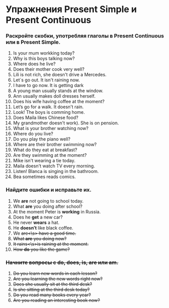 # Упражнения Present Simple и Present Continuous

### Раскройте скобки, употребляя глаголы в Present Continuous или в Present Simple.

1. Is your mum workking today?
2. Why is this boys talking now?
3. Where does he live?
4. Does their mother cook very well?
5. Lili is not rich, she doesn't drive a Mercedes.
6. Let´s go out. It isn't raining now.
7. I have to go now. It is getting dark
8. A young man usually stands at the window.
9. Ann usually makes doll dresses herself.
10. Does his wife having coffee at the moment?
11. Let’s go for a walk. It doesn't rain.
12. Look! The boys is comming home.
13. Does Maila likes Chinese food?
14. My grandmother doesn't work). She is on pension.
15. What is your brother watching now?
16. Where do you live?
17. Do you play the piano well?
18. Where are their brother swimming now?
19. What do they eat at  breakfast?
20. Are they swimming at the moment?
21. Mike isn't wearing a tie today.
22. Maila doesn't watch TV every morning.
23. Listen! Blanca is singing in the bathroom.
24. Bea sometimes reads comics.

### Найдите ошибки и исправьте их.
1. We **are** not going to school today. 
2. What **are** you doing after school? 
3. At the moment Peter is **working** in Russia. 
4. Does he **get** a new car?  
5. He never **wears** a hat. 
6. He **doesn’t** like black coffee. 
7. We <s>are<\s> have a good time.  
8. What **are** you doing now? 
9. It <s>rains<\s>is raining at the moment.
10. How **do** you like the game?

### Начните вопросы с do, does, is, are или am. 

1. Do you learn new words in each lesson?
2. Are you learning the new words right now?
3. Does she usually sit at the third desk?
4. Is she sitting at the third desk today?
5. Do you read many books every year?
6. Are you reading an interesting book now?

